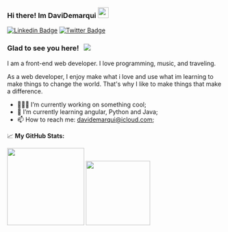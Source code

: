 ### Hi there! Im DaviDemarqui <img src="https://media.giphy.com/media/hvRJCLFzcasrR4ia7z/giphy.gif" width="25px">
<!--[![Instagram Badge](https://img.shields.io/badge/-Instagram-e4405f?style=flat-square&logo=Instagram&logoColor=white)](https://instagram.com/punk1y/) -->
[![Linkedin Badge](https://img.shields.io/badge/-LinkedIn-0e76a8?style=flat-square&logo=Linkedin&logoColor=white)](https://www.linkedin.com/in/davi-braga-a875a2218/)
[![Twitter Badge](https://img.shields.io/badge/-Twitter-00acee?style=flat-square&logo=Twitter&logoColor=white)](https://twitter.com/DemarquiDavi)

### Glad to see you here! &nbsp; ![](https://visitor-badge.glitch.me/badge?page_id=DaviDemarqui.DaviDemarqui)

I am a front-end web developer. I love programming, music, and traveling.

As a web developer, I enjoy make what i love and use what im learning to make things to change the world.
That's why I like to make things that make a difference.

- 👨🏻‍💻 I’m currently working on something cool;
- 🚀 I’m currently learning angular, Python and Java;
- 📫 How to reach me: davidemarqui@icloud.com;


📈 **My GitHub Stats:**

<p>
  <img height="180em" src="https://github-readme-stats.vercel.app/api?username=DaviDemarqui&show_icons=true&hide_border=true&&count_private=true&include_all_commits=true" />
  <img height="150em" src="https://github-readme-stats.vercel.app/api/top-langs/?username=DaviDemarqui&exclude_repo=KNN-Image-Classification&show_icons=true&hide_border=true&layout=compact&langs_count=8"/>
</p>
<!--
**DaviDemarqui/DaviDemarqui** is a ✨ _special_ ✨ repository because its `README.md` (this file) appears on your GitHub profile.

Here are some ideas to get you started:

- 🔭 I’m currently working on ...
- 🌱 I’m currently learning ...
- 👯 I’m looking to collaborate on ...
- 🤔 I’m looking for help with ...
- 💬 Ask me about ...
- 📫 How to reach me: ...
- 😄 Pronouns: ...
- ⚡ Fun fact: ...
-->

